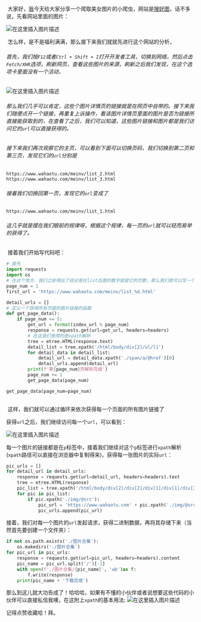 ﻿​	大家好，[我](https://blog.csdn.net/weixin_56432636?spm=1011.2124.3001.5343)今天给大家分享一个爬取美女图片的小爬虫，网站是[搜好图](https://www.wahaotu.com/meinv/)，话不多说，先看网站里面的图片：


![在这里插入图片描述](https://img-blog.csdnimg.cn/2cdc21895203437e8e130b605503273a.png?x-oss-process=image/watermark,type_ZHJvaWRzYW5zZmFsbGJhY2s,shadow_50,text_Q1NETiBA55yL5oiR5ZKv,size_20,color_FFFFFF,t_70,g_se,x_16#pic_center)

​	怎么样，是不是福利满满，那么接下来我们就就先进行这个网站的分析，

###### 	首先，我们按`F12`或者`Ctrl + Shift + I`打开开发者工具，切换到网络，然后点击`Fetch/XHR`选项，刷新网页，查看这些图片的来源，刷新之后我们发现，在这个选项卡里面没有一个活动，
![在这里插入图片描述](https://img-blog.csdnimg.cn/b69ddf40913e4d36a6899be2cfffc4c1.png?x-oss-process=image/watermark,type_ZHJvaWRzYW5zZmFsbGJhY2s,shadow_50,text_Q1NETiBA55yL5oiR5ZKv,size_20,color_FFFFFF,t_70,g_se,x_16#pic_center)

###### 	那么我们几乎可以肯定，这些个图片详情页的链接就是在网页中自带的。接下来我们随便点开一个链接，再重复上诉操作，看该图片详情页里面的图片是否为链接所直接能获取到的，在查看了之后，我们可以知道，这些图片链接和图片都是我们访问它的`url`可以直接获得的。

###### 	接下来我们再次观察它的主页，可以看到下面可以切换页码，我们切换到第二页和第三页，发现它们的`url`分别是

```
https://www.wahaotu.com/meinv/list_2.html
https://www.wahaotu.com/meinv/list_3.html
```

###### 	接着我们切换回第一页，发现它的`url`变成了

```
https://www.wahaotu.com/meinv/list_1.html
```

###### 	这几乎就是摆在我们眼前的规律呀，根据这个规律，每一页的`url`就可以轻而易举的获得了。

​	接着我们开始写代码吧：

```python
# 首先
import requests
import os
# 在这个地方，我们之前得出了结论是在list后面的数字就是它的页数，那么我们就可以写一个表达式来将这个链接进行格式化
page_num = 1
first_url = 'https://www.wahaotu.com/meinv/list_%d.html'

detail_urls = []
# 定义一个获得所有页面的图片链接的函数
def get_page_data():
    if page_num <= 5:
        get_url = format(index_url % page_num)
        response = requests.get(url=get_url, headers=headers)
        # 在这我们使用的是xpath解析
        tree = etree.HTML(response.text)
        detail_list = tree.xpath('/html/body/div[2]/ul/li')
        for detail_data in detail_list:
            detail_url = detail_data.xpath('./span/a/@href')[0]
            detail_urls.append(detail_url)
        print(f'第{page_num}页解析完成')
        page_num += 1
        get_page_data(page_num)

get_page_data(page_num=page_num)
    
```

​	这样，我们就可以通过循环来依次获得每一个页面的所有图片链接了

​	获得`url`之后，我们继续访问每一个`url`，可以看到：

![在这里插入图片描述](https://img-blog.csdnimg.cn/6d19160bd8ee4bfba3182dde4a757f61.png?x-oss-process=image/watermark,type_ZHJvaWRzYW5zZmFsbGJhY2s,shadow_50,text_Q1NETiBA55yL5oiR5ZKv,size_20,color_FFFFFF,t_70,g_se,x_16#pic_center)


​	每一个图片的链接都是在`p`标签中，接着我们继续对这个`p`标签进行`xpath`解析(`xpath`路径可以直接在浏览器中复制得来)，获得每一张图片的实际`url`：

```python
pic_urls = []
for detail_url in detail_urls:
    response = requests.get(url=detail_url, headers=headers).text
    tree = etree.HTML(response)
    pic_list = tree.xpath('/html/body/div[2]/div[2]/div[1]/div[1]/div[2]/p')
    for pic in pic_list:
        if pic.xpath('./img/@src'):
            pic_url = 'https://www.wahaotu.com' + pic.xpath('./img/@src')[0]
            pic_urls.append(pic_url)
```

​	接着，我们对每一个图片的`url`发起请求，获得二进制数据，再将其存储下来（当然首先要创建一个文件夹）：

```python
if not os.path.exists('./图片合集'):
    os.makedirs('./图片合集')
for pic_url in pic_urls:
    response = requests.get(url=pic_url, headers=headers).content
    pic_name = pic_url.split('/')[-1]
    with open(f'./图片合集/{pic_name}', 'wb')as f:
        f.write(response)
    print(pic_name + '下载完成')
```

​	那么到这儿就大功告成了！哈哈哈，如果有不懂的小伙伴或者说想要这些代码的小伙伴可以直接私信我噢，在这附上`xpath`的基本用法:
![在这里插入图片描述](https://img-blog.csdnimg.cn/84e398090dc94c4f827c42e61ef23fd3.png?x-oss-process=image/watermark,type_ZHJvaWRzYW5zZmFsbGJhY2s,shadow_50,text_Q1NETiBA55yL5oiR5ZKv,size_18,color_FFFFFF,t_70,g_se,x_16#pic_center)

记得点赞收藏哈！拜。
